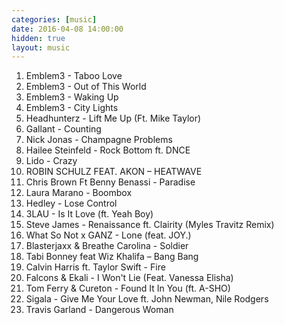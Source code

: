 ```yaml
---
categories: [music]
date: 2016-04-08 14:00:00
hidden: true
layout: music
---
```


1. Emblem3 - Taboo Love
2. Emblem3 - Out of This World
3. Emblem3 - Waking Up
4. Emblem3 - City Lights
5. Headhunterz - Lift Me Up (Ft. Mike Taylor)
6. Gallant - Counting
7. Nick Jonas - Champagne Problems
8. Hailee Steinfeld - Rock Bottom ft. DNCE
9. Lido - Crazy
10. ROBIN SCHULZ FEAT. AKON – HEATWAVE
11. Chris Brown Ft Benny Benassi - Paradise
12. Laura Marano - Boombox
13. Hedley - Lose Control
14. 3LAU - Is It Love (ft. Yeah Boy)
15. Steve James - Renaissance ft. Clairity (Myles Travitz Remix)
16. What So Not x GANZ - Lone (feat. JOY.)
17. Blasterjaxx & Breathe Carolina - Soldier
18. Tabi Bonney feat Wiz Khalifa – Bang Bang
19. Calvin Harris ft. Taylor Swift - Fire
20. Falcons & Ekali - I Won't Lie (Feat. Vanessa Elisha)
21. Tom Ferry & Cureton - Found It In You (ft. A-SHO)
22. Sigala - Give Me Your Love ft. John Newman, Nile Rodgers
23. Travis Garland - Dangerous Woman